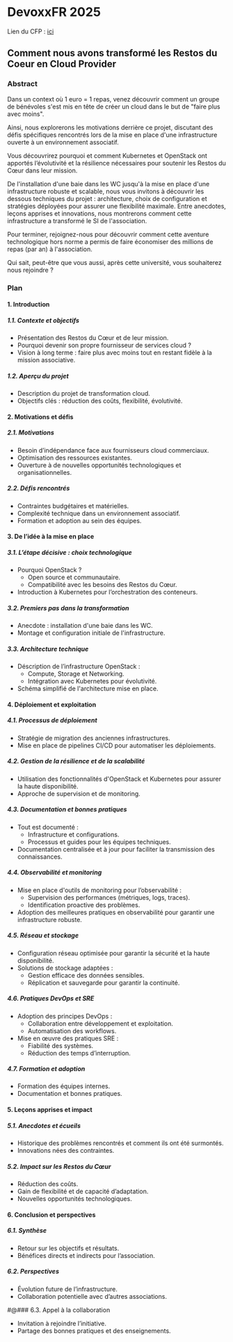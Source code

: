 # DevoxxFR 2025

Lien du CFP : [ici](https://devoxxfr2025.cfp.dev)

## Comment nous avons transformé les Restos du Coeur en Cloud Provider

### Abstract

Dans un context où 1 euro = 1 repas, venez découvrir comment un groupe de bénévoles s'est mis en tête de créer un cloud dans le but de "faire plus avec moins".

Ainsi, nous explorerons les motivations derrière ce projet, discutant des défis spécifiques rencontrés lors de la mise en place d'une infrastructure ouverte à un environnement associatif. 

Vous découvrirez pourquoi et comment Kubernetes et OpenStack ont apportés l’évolutivité et la résilience nécessaires pour soutenir les Restos du Cœur dans leur mission.

De l'installation d'une baie dans les WC jusqu'à la mise en place d'une infrastructure robuste et scalable, nous vous invitons à découvrir les dessous techniques du projet : architecture, choix de configuration et stratégies déployées pour assurer une flexibilité maximale. Entre anecdotes, leçons apprises et innovations, nous montrerons comment cette infrastructure a transformé le SI de l'association.

Pour terminer, rejoignez-nous pour découvrir comment cette aventure technologique hors norme a permis de faire économiser des millions de repas (par an) à l'association. 

Qui sait, peut-être que vous aussi, après cette université, vous souhaiterez nous rejoindre ?

### Plan

#### 1. Introduction
##### 1.1. Contexte et objectifs
- Présentation des Restos du Cœur et de leur mission.
- Pourquoi devenir son propre fournisseur de services cloud ?
- Vision à long terme : faire plus avec moins tout en restant fidèle à la mission associative.

##### 1.2. Aperçu du projet
- Description du projet de transformation cloud.
- Objectifs clés : réduction des coûts, flexibilité, évolutivité.

#### 2. Motivations et défis
##### 2.1. Motivations
- Besoin d’indépendance face aux fournisseurs cloud commerciaux.
- Optimisation des ressources existantes.
- Ouverture à de nouvelles opportunités technologiques et organisationnelles.

##### 2.2. Défis rencontrés
- Contraintes budgétaires et matérielles.
- Complexité technique dans un environnement associatif.
- Formation et adoption au sein des équipes.

#### 3. De l’idée à la mise en place
##### 3.1. L’étape décisive : choix technologique
- Pourquoi OpenStack ?
  - Open source et communautaire.
  - Compatibilité avec les besoins des Restos du Cœur.
- Introduction à Kubernetes pour l’orchestration des conteneurs.

##### 3.2. Premiers pas dans la transformation
- Anecdote : installation d'une baie dans les WC.
- Montage et configuration initiale de l'infrastructure.

##### 3.3. Architecture technique
- Déscription de l’infrastructure OpenStack :
  - Compute, Storage et Networking.
  - Intégration avec Kubernetes pour évolutivité.
- Schéma simplifié de l'architecture mise en place.

#### 4. Déploiement et exploitation
##### 4.1. Processus de déploiement
- Stratégie de migration des anciennes infrastructures.
- Mise en place de pipelines CI/CD pour automatiser les déploiements.

##### 4.2. Gestion de la résilience et de la scalabilité
- Utilisation des fonctionnalités d'OpenStack et Kubernetes pour assurer la haute disponibilité.
- Approche de supervision et de monitoring.

##### 4.3. Documentation et bonnes pratiques
- Tout est documenté :
  - Infrastructure et configurations.
  - Processus et guides pour les équipes techniques.
- Documentation centralisée et à jour pour faciliter la transmission des connaissances.

##### 4.4. Observabilité et monitoring
- Mise en place d'outils de monitoring pour l’observabilité :
  - Supervision des performances (métriques, logs, traces).
  - Identification proactive des problèmes.
- Adoption des meilleures pratiques en observabilité pour garantir une infrastructure robuste.

##### 4.5. Réseau et stockage
- Configuration réseau optimisée pour garantir la sécurité et la haute disponibilité.
- Solutions de stockage adaptées :
  - Gestion efficace des données sensibles.
  - Réplication et sauvegarde pour garantir la continuité.

##### 4.6. Pratiques DevOps et SRE
- Adoption des principes DevOps :
  - Collaboration entre développement et exploitation.
  - Automatisation des workflows.
- Mise en œuvre des pratiques SRE :
  - Fiabilité des systèmes.
  - Réduction des temps d’interruption.

##### 4.7. Formation et adoption
- Formation des équipes internes.
- Documentation et bonnes pratiques.

#### 5. Leçons apprises et impact
##### 5.1. Anecdotes et écueils
- Historique des problèmes rencontrés et comment ils ont été surmontés.
- Innovations nées des contraintes.

##### 5.2. Impact sur les Restos du Cœur
- Réduction des coûts.
- Gain de flexibilité et de capacité d’adaptation.
- Nouvelles opportunités technologiques.

#### 6. Conclusion et perspectives
##### 6.1. Synthèse
- Retour sur les objectifs et résultats.
- Bénéfices directs et indirects pour l’association.

##### 6.2. Perspectives
- Évolution future de l’infrastructure.
- Collaboration potentielle avec d’autres associations.

#@### 6.3. Appel à la collaboration
- Invitation à rejoindre l’initiative.
- Partage des bonnes pratiques et des enseignements.


